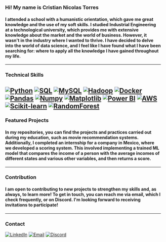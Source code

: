### Hi! My name is Cristian Nicolas Torres

#### I attended a school with a humanistic orientation, which gave me great knowledge and the use of my soft skills. I studied Industrial Engineering at a technological university, which provides me with extensive knowledge about the market and the world of business. However, it wasn't in the industry where I wanted to thrive. I have decided to delve into the world of data science, and I feel like I have found what I have been searching for: where to apply all the knowledge I have gained throughout my life.

---
### Technical Skills

[![Python](https://img.shields.io/badge/Python-grey?logo=python&style=for-the-badge&logoColor=blue)](https://www.python.org/)
[![SQL](https://img.shields.io/badge/SQL-grey?logo=sql&style=for-the-badge)](https://www.sql.org/)
[![MySQL](https://img.shields.io/badge/MySQL-grey?logo=mysql&style=for-the-badge)](https://www.mysql.com/)
[![Hadoop](https://img.shields.io/badge/Hadoop-grey?logo=hadoop&style=for-the-badge)](https://hadoop.apache.org/)
[![Docker](https://img.shields.io/badge/Docker-grey?logo=docker&style=for-the-badge)](https://www.docker.com/)
[![Pandas](https://img.shields.io/badge/Pandas-grey?logo=pandas&style=for-the-badge)](https://pandas.pydata.org/)
[![Numpy](https://img.shields.io/badge/Numpy-grey?logo=numpy&style=for-the-badge)](https://numpy.org/)
[![Matplotlib](https://img.shields.io/badge/Matplotlib-grey?logo=matplotlib&style=for-the-badge)](https://matplotlib.org/)
[![Power BI](https://img.shields.io/badge/Power_BI-grey?logo=power-bi&style=for-the-badge)](https://powerbi.microsoft.com/)
[![AWS](https://img.shields.io/badge/AWS-grey?logo=amazon-aws&style=for-the-badge)](https://aws.amazon.com/)
[![Scikit-learn](https://img.shields.io/badge/Scikit_learn-grey?logo=scikit-learn&style=for-the-badge)](https://scikit-learn.org/)
[![RandomForest](https://img.shields.io/badge/RandomForest-grey?logo=random-forest&style=for-the-badge)](https://randomforest.org/)
---
### Featured Projects

#### In my repositories, you can find the projects and practices carried out during my education, such as movie recommendation systems. Additionally, I completed an internship for a company in Mexico, where we developed a scoring system. This involved implementing a trained ML model that compares the income of a person with the average incomes of different states and various other variables, and then returns a score.

---
### Contribution

#### I am open to contributing to new projects to strengthen my skills and, as always, to learn more! To get in touch, you can reach me via email, which I check frequently, or on Discord. I'm looking forward to receiving invitations to participate!

---
### Contact 

[![LinkedIn](https://img.shields.io/badge/LinkedIn-Cristian%20Nicol%C3%A1s%20Torres-blue?logo=linkedin&style=for-the-badge&logoColor=blue)](https://www.linkedin.com/in/cristian-nicol%C3%A1s-torres-/)
[![Email](https://img.shields.io/badge/Email-torres.cristian.nicolas%40gmail.com-red?logo=gmail&style=for-the-badge)](mailto:torres.cristian.nicolas@gmail.com)
[![Discord](https://img.shields.io/badge/Discord-cristiannicolastorres-7289DA?logo=discord&style=for-the-badge)](https://discord.com/users/cristiannicolastorres)
